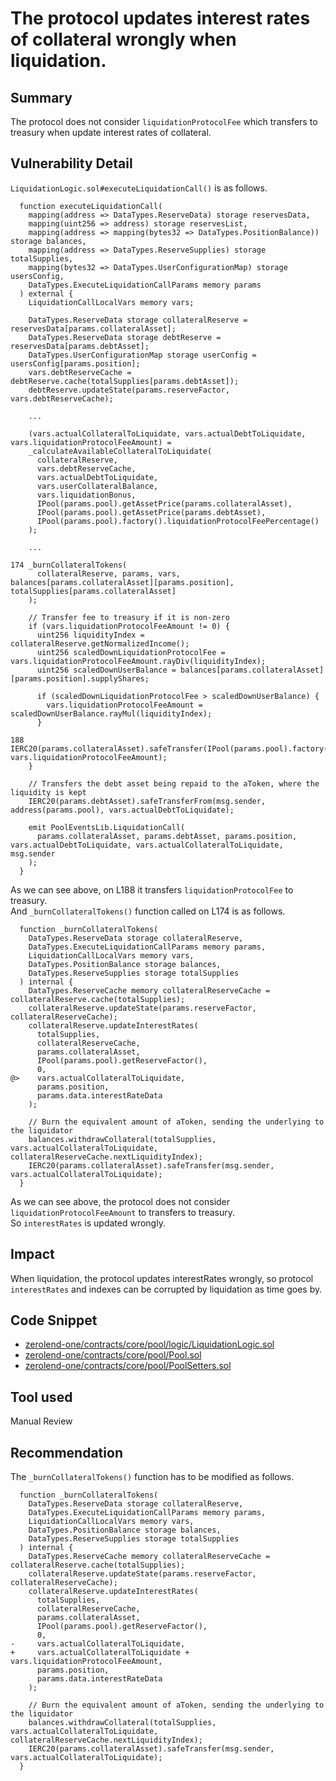 # The protocol updates interest rates of collateral wrongly when liquidation.

## Summary
The protocol does not consider `liquidationProtocolFee` which transfers to treasury when update interest rates of collateral.

## Vulnerability Detail
`LiquidationLogic.sol#executeLiquidationCall()` is as follows.
```solidity
  function executeLiquidationCall(
    mapping(address => DataTypes.ReserveData) storage reservesData,
    mapping(uint256 => address) storage reservesList,
    mapping(address => mapping(bytes32 => DataTypes.PositionBalance)) storage balances,
    mapping(address => DataTypes.ReserveSupplies) storage totalSupplies,
    mapping(bytes32 => DataTypes.UserConfigurationMap) storage usersConfig,
    DataTypes.ExecuteLiquidationCallParams memory params
  ) external {
    LiquidationCallLocalVars memory vars;

    DataTypes.ReserveData storage collateralReserve = reservesData[params.collateralAsset];
    DataTypes.ReserveData storage debtReserve = reservesData[params.debtAsset];
    DataTypes.UserConfigurationMap storage userConfig = usersConfig[params.position];
    vars.debtReserveCache = debtReserve.cache(totalSupplies[params.debtAsset]);
    debtReserve.updateState(params.reserveFactor, vars.debtReserveCache);

    ...

    (vars.actualCollateralToLiquidate, vars.actualDebtToLiquidate, vars.liquidationProtocolFeeAmount) =
    _calculateAvailableCollateralToLiquidate(
      collateralReserve,
      vars.debtReserveCache,
      vars.actualDebtToLiquidate,
      vars.userCollateralBalance,
      vars.liquidationBonus,
      IPool(params.pool).getAssetPrice(params.collateralAsset),
      IPool(params.pool).getAssetPrice(params.debtAsset),
      IPool(params.pool).factory().liquidationProtocolFeePercentage()
    );

    ...

174 _burnCollateralTokens(
      collateralReserve, params, vars, balances[params.collateralAsset][params.position], totalSupplies[params.collateralAsset]
    );

    // Transfer fee to treasury if it is non-zero
    if (vars.liquidationProtocolFeeAmount != 0) {
      uint256 liquidityIndex = collateralReserve.getNormalizedIncome();
      uint256 scaledDownLiquidationProtocolFee = vars.liquidationProtocolFeeAmount.rayDiv(liquidityIndex);
      uint256 scaledDownUserBalance = balances[params.collateralAsset][params.position].supplyShares;

      if (scaledDownLiquidationProtocolFee > scaledDownUserBalance) {
        vars.liquidationProtocolFeeAmount = scaledDownUserBalance.rayMul(liquidityIndex);
      }

188   IERC20(params.collateralAsset).safeTransfer(IPool(params.pool).factory().treasury(), vars.liquidationProtocolFeeAmount);
    }

    // Transfers the debt asset being repaid to the aToken, where the liquidity is kept
    IERC20(params.debtAsset).safeTransferFrom(msg.sender, address(params.pool), vars.actualDebtToLiquidate);

    emit PoolEventsLib.LiquidationCall(
      params.collateralAsset, params.debtAsset, params.position, vars.actualDebtToLiquidate, vars.actualCollateralToLiquidate, msg.sender
    );
  }
```
As we can see above, on L188 it transfers `liquidationProtocolFee` to treasury.   
And `_burnCollateralTokens()` function called on L174 is as follows.
```solidity
  function _burnCollateralTokens(
    DataTypes.ReserveData storage collateralReserve,
    DataTypes.ExecuteLiquidationCallParams memory params,
    LiquidationCallLocalVars memory vars,
    DataTypes.PositionBalance storage balances,
    DataTypes.ReserveSupplies storage totalSupplies
  ) internal {
    DataTypes.ReserveCache memory collateralReserveCache = collateralReserve.cache(totalSupplies);
    collateralReserve.updateState(params.reserveFactor, collateralReserveCache);
    collateralReserve.updateInterestRates(
      totalSupplies,
      collateralReserveCache,
      params.collateralAsset,
      IPool(params.pool).getReserveFactor(),
      0,
@>    vars.actualCollateralToLiquidate,
      params.position,
      params.data.interestRateData
    );

    // Burn the equivalent amount of aToken, sending the underlying to the liquidator
    balances.withdrawCollateral(totalSupplies, vars.actualCollateralToLiquidate, collateralReserveCache.nextLiquidityIndex);
    IERC20(params.collateralAsset).safeTransfer(msg.sender, vars.actualCollateralToLiquidate);
  }
```
As we can see above, the protocol does not consider `liquidationProtocolFeeAmount` to transfers to treasury.   
So `interestRates` is updated wrongly.

## Impact
When liquidation, the protocol updates interestRates wrongly, so protocol `interestRates` and indexes can be corrupted by liquidation as time goes by.

## Code Snippet
- [zerolend-one/contracts/core/pool/logic/LiquidationLogic.sol](zerolend-one/contracts/core/pool/logic/LiquidationLogic.sol)
- [zerolend-one/contracts/core/pool/Pool.sol](zerolend-one/contracts/core/pool/Pool.sol)
- [zerolend-one/contracts/core/pool/PoolSetters.sol](zerolend-one/contracts/core/pool/PoolSetters.sol)

## Tool used

Manual Review

## Recommendation
The `_burnCollateralTokens()` function has to be modified as follows.
```solidity
  function _burnCollateralTokens(
    DataTypes.ReserveData storage collateralReserve,
    DataTypes.ExecuteLiquidationCallParams memory params,
    LiquidationCallLocalVars memory vars,
    DataTypes.PositionBalance storage balances,
    DataTypes.ReserveSupplies storage totalSupplies
  ) internal {
    DataTypes.ReserveCache memory collateralReserveCache = collateralReserve.cache(totalSupplies);
    collateralReserve.updateState(params.reserveFactor, collateralReserveCache);
    collateralReserve.updateInterestRates(
      totalSupplies,
      collateralReserveCache,
      params.collateralAsset,
      IPool(params.pool).getReserveFactor(),
      0,
-     vars.actualCollateralToLiquidate,
+     vars.actualCollateralToLiquidate + vars.liquidationProtocolFeeAmount,
      params.position,
      params.data.interestRateData
    );

    // Burn the equivalent amount of aToken, sending the underlying to the liquidator
    balances.withdrawCollateral(totalSupplies, vars.actualCollateralToLiquidate, collateralReserveCache.nextLiquidityIndex);
    IERC20(params.collateralAsset).safeTransfer(msg.sender, vars.actualCollateralToLiquidate);
  }
```